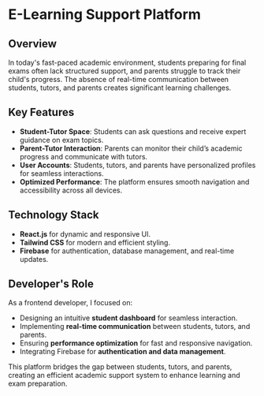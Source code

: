# E-Learning Support Platform

## Overview
In today's fast-paced academic environment, students preparing for final exams often lack structured support, and parents struggle to track their child's progress. The absence of real-time communication between students, tutors, and parents creates significant learning challenges.

## Key Features
- **Student-Tutor Space**: Students can ask questions and receive expert guidance on exam topics.
- **Parent-Tutor Interaction**: Parents can monitor their child’s academic progress and communicate with tutors.
- **User Accounts**: Students, tutors, and parents have personalized profiles for seamless interactions.
- **Optimized Performance**: The platform ensures smooth navigation and accessibility across all devices.

## Technology Stack
- **React.js** for dynamic and responsive UI.
- **Tailwind CSS** for modern and efficient styling.
- **Firebase** for authentication, database management, and real-time updates.

## Developer's Role
As a frontend developer, I focused on:
- Designing an intuitive **student dashboard** for seamless interaction.
- Implementing **real-time communication** between students, tutors, and parents.
- Ensuring **performance optimization** for fast and responsive navigation.
- Integrating Firebase for **authentication and data management**.

This platform bridges the gap between students, tutors, and parents, creating an efficient academic support system to enhance learning and exam preparation.

